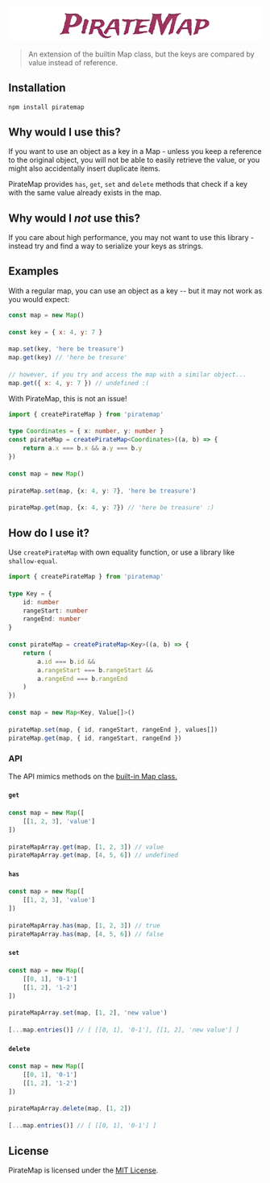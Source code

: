 ![PirateMap](./piratemap.png)

> An extension of the builtin Map class, but the keys are compared by value
> instead of reference.

## Installation

```shell
npm install piratemap
```

## Why would I use this?

If you want to use an object as a key in a Map - unless you keep a reference to
the original object, you will not be able to easily retrieve the value, or you
might also accidentally insert duplicate items.

PirateMap provides `has`, `get`, `set` and `delete` methods that check if a key
with the same value already exists in the map.

## Why would I _not_ use this?

If you care about high performance, you may not want to use this library -
instead try and find a way to serialize your keys as strings. 

## Examples

With a regular map, you can use an object as a key -- but it may not work as
you would expect:

```javascript
const map = new Map()

const key = { x: 4, y: 7 }

map.set(key, 'here be treasure')
map.get(key) // 'here be tresure'

// however, if you try and access the map with a similar object...
map.get({ x: 4, y: 7 }) // undefined :(
```

With PirateMap, this is not an issue!

```typescript
import { createPirateMap } from 'piratemap'

type Coordinates = { x: number, y: number }
const pirateMap = createPirateMap<Coordinates>((a, b) => {
    return a.x === b.x && a.y === b.y
})

const map = new Map()

pirateMap.set(map, {x: 4, y: 7}, 'here be treasure')

pirateMap.get(map, {x: 4, y: 7}) // 'here be treasure' :)
```

## How do I use it?

Use `createPirateMap` with own equality function, or use a library like
`shallow-equal`.

```typescript
import { createPirateMap } from 'piratemap'

type Key = {
    id: number
    rangeStart: number
    rangeEnd: number
}

const pirateMap = createPirateMap<Key>((a, b) => {
    return (
        a.id === b.id &&
        a.rangeStart === b.rangeStart &&
        a.rangeEnd === b.rangeEnd
    )
})

const map = new Map<Key, Value[]>()

pirateMap.set(map, { id, rangeStart, rangeEnd }, values[])
pirateMap.get(map, { id, rangeStart, rangeEnd })
```

### API

The API mimics methods on the [built-in Map
class.](https://developer.mozilla.org/en/docs/Web/JavaScript/Reference/Global_Objects/Map)
#### `get`

```typescript
const map = new Map([
    [[1, 2, 3], 'value']
])

pirateMapArray.get(map, [1, 2, 3]) // value
pirateMapArray.get(map, [4, 5, 6]) // undefined
```

#### `has`

```typescript
const map = new Map([
    [[1, 2, 3], 'value']
])

pirateMapArray.has(map, [1, 2, 3]) // true
pirateMapArray.has(map, [4, 5, 6]) // false
```

#### `set`

```typescript
const map = new Map([
    [[0, 1], '0-1']
    [[1, 2], '1-2']
])

pirateMapArray.set(map, [1, 2], 'new value')

[...map.entries()] // [ [[0, 1], '0-1'], [[1, 2], 'new value'] ]
```

#### `delete`

```typescript
const map = new Map([
    [[0, 1], '0-1']
    [[1, 2], '1-2']
])

pirateMapArray.delete(map, [1, 2])

[...map.entries()] // [ [[0, 1], '0-1'] ]
```

## License

PirateMap is licensed under the [MIT License](./LICENSE.md).
